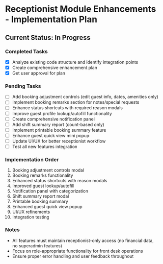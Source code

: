 # Receptionist Module Enhancements - Implementation Plan

## Current Status: In Progress

### Completed Tasks
- [x] Analyze existing code structure and identify integration points
- [x] Create comprehensive enhancement plan
- [x] Get user approval for plan

### Pending Tasks
- [ ] Add booking adjustment controls (edit guest info, dates, amenities only)
- [ ] Implement booking remarks section for notes/special requests
- [ ] Enhance status shortcuts with required reason modals
- [ ] Improve guest profile lookup/autofill functionality
- [ ] Create comprehensive notification panel
- [ ] Add shift summary report (count-based only)
- [ ] Implement printable booking summary feature
- [ ] Enhance guest quick view mini popup
- [ ] Update UI/UX for better receptionist workflow
- [ ] Test all new features integration

### Implementation Order
1. Booking adjustment controls modal
2. Booking remarks functionality
3. Enhanced status shortcuts with reason modals
4. Improved guest lookup/autofill
5. Notification panel with categorization
6. Shift summary report modal
7. Printable booking summary
8. Enhanced guest quick view popup
9. UI/UX refinements
10. Integration testing

### Notes
- All features must maintain receptionist-only access (no financial data, no superadmin features)
- Focus on role-appropriate functionality for front desk operations
- Ensure proper error handling and user feedback throughout
